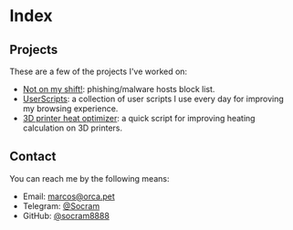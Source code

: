 ---
---

Index
=====

Projects
--------

These are a few of the projects I've worked on:

* [Not on my shift!](notonmyshift/): phishing/malware hosts block list.
* [UserScripts](userscripts/): a collection of user scripts I use every day for improving my browsing experience.
* [3D printer heat optimizer](fastheat/): a quick script for improving heating calculation on 3D printers.

Contact
-------

You can reach me by the following means:

 * Email: [marcos@orca.pet](mailto:marcos@orca.pet)
 * Telegram: [@Socram](https://t.me/Socram)
 * GitHub: [@socram8888](https://github.com/socram8888)
